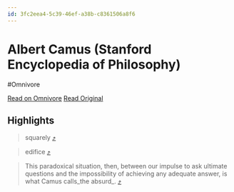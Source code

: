 ```yaml
---
id: 3fc2eea4-5c39-46ef-a38b-c8361506a8f6
---
```


# Albert Camus (Stanford Encyclopedia of Philosophy)
#Omnivore

[Read on Omnivore](https://omnivore.app/me/albert-camus-stanford-encyclopedia-of-philosophy-18d667ddd2e)
[Read Original](https://plato.stanford.edu/entries/camus/)

## Highlights

> squarely [⤴️](https://omnivore.app/me/albert-camus-stanford-encyclopedia-of-philosophy-18d667ddd2e#9188af57-6f0f-49a3-a311-9fdc0aa1aa1d) 

> edifice [⤴️](https://omnivore.app/me/albert-camus-stanford-encyclopedia-of-philosophy-18d667ddd2e#0aee589e-4518-4f5a-a6be-32ccda0208fb) 

> This paradoxical situation, then, between our impulse to ask ultimate questions and the impossibility of achieving any adequate answer, is what Camus calls_the absurd_. [⤴️](https://omnivore.app/me/albert-camus-stanford-encyclopedia-of-philosophy-18d667ddd2e#f7699f8b-fa50-4875-930c-731cad0764c6) 

